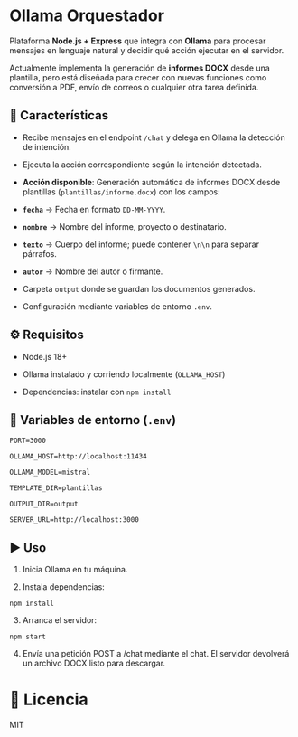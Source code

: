 
# Ollama Orquestador

  
Plataforma **Node.js + Express** que integra con **Ollama** para procesar mensajes en lenguaje natural y decidir qué acción ejecutar en el servidor.

Actualmente implementa la generación de **informes DOCX** desde una plantilla, pero está diseñada para crecer con nuevas funciones como conversión a PDF, envío de correos o cualquier otra tarea definida.
 

## 🚀 Características

- Recibe mensajes en el endpoint `/chat` y delega en Ollama la detección de intención.

- Ejecuta la acción correspondiente según la intención detectada.

-  **Acción disponible**: Generación automática de informes DOCX desde plantillas (`plantillas/informe.docx`) con los campos:

-  **`fecha`** → Fecha en formato `DD-MM-YYYY`.

-  **`nombre`** → Nombre del informe, proyecto o destinatario.

-  **`texto`** → Cuerpo del informe; puede contener `\n\n` para separar párrafos.

-  **`autor`** → Nombre del autor o firmante.

- Carpeta `output` donde se guardan los documentos generados.

- Configuración mediante variables de entorno `.env`.

  

## ⚙️ Requisitos

- Node.js 18+

- Ollama instalado y corriendo localmente (`OLLAMA_HOST`)

- Dependencias: instalar con `npm install`

  

## 📌 Variables de entorno (`.env`)


    PORT=3000
    
    OLLAMA_HOST=http://localhost:11434
    
    OLLAMA_MODEL=mistral
    
    TEMPLATE_DIR=plantillas
    
    OUTPUT_DIR=output
    
    SERVER_URL=http://localhost:3000

  

## ▶️ Uso

1. Inicia Ollama en tu máquina.

2. Instala dependencias:

```npm install```

3. Arranca el servidor:

```npm start```

4. Envía una petición POST a /chat mediante el chat. El servidor devolverá un archivo DOCX listo para descargar.

  

# 📜 Licencia

MIT